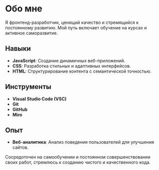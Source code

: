 # Обо мне
Я фронтенд-разработчик, ценящий качество и стремящийся к постоянному развитию. Мой путь включает обучение на курсах и активное саморазвитие.

## Навыки
- **JavaScript**: Создание динамичных веб-приложений.
- **CSS**: Разработка стильных и адаптивных интерфейсов.
- **HTML**: Структурирование контента с семантической точностью.

## Инструменты
- **Visual Studio Code (VSC)**
- **Git**
- **GitHub**
- **Miro**

## Опыт
- **Веб-аналитика**: Анализ поведения пользователей для улучшения сайтов.

Сосредоточен на самообучении и постоянном совершенствовании своих работ, стремлюсь к созданию чистого и качественного кода.
